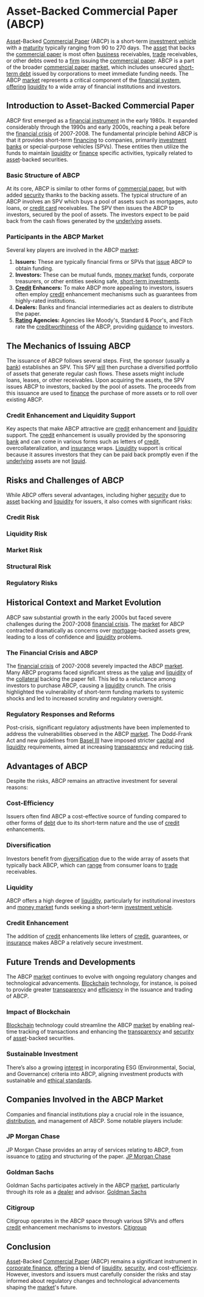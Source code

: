 # Asset-Backed Commercial Paper (ABCP)

[Asset](../a/asset.md)-Backed [Commercial Paper](../c/commercial_paper.md) (ABCP) is a short-term [investment vehicle](../i/investment_vehicle.md) with a [maturity](../m/maturity.md) typically ranging from 90 to 270 days. The [asset](../a/asset.md) that backs the [commercial paper](../c/commercial_paper.md) is most often [business](../b/business.md) receivables, [trade](../t/trade.md) receivables, or other debts owed to a [firm](../f/firm.md) issuing the [commercial paper](../c/commercial_paper.md). ABCP is a part of the broader [commercial paper](../c/commercial_paper.md) [market](../m/market.md), which includes unsecured [short-term debt](../s/short-term_debt.md) issued by corporations to meet immediate funding needs. The ABCP [market](../m/market.md) represents a critical component of the [financial system](../f/financial_system.md), [offering](../o/offering.md) [liquidity](../l/liquidity.md) to a wide array of financial institutions and investors.

## Introduction to Asset-Backed Commercial Paper

ABCP first emerged as a [financial instrument](../f/financial_instrument.md) in the early 1980s. It expanded considerably through the 1990s and early 2000s, reaching a peak before the [financial crisis](../f/financial_crisis.md) of 2007-2008. The fundamental principle behind ABCP is that it provides short-term [financing](../f/financing.md) to companies, primarily [investment banks](../i/investment_bank_(ib).md) or special-purpose vehicles (SPVs). These entities then utilize the funds to maintain [liquidity](../l/liquidity.md) or [finance](../f/finance.md) specific activities, typically related to [asset](../a/asset.md)-backed securities.

### Basic Structure of ABCP

At its core, ABCP is similar to other forms of [commercial paper](../c/commercial_paper.md), but with added [security](../s/security.md) thanks to the backing assets. The typical structure of an ABCP involves an SPV which buys a pool of assets such as mortgages, auto loans, or [credit card](../c/credit_card.md) receivables. The SPV then issues the ABCP to investors, secured by the pool of assets. The investors expect to be paid back from the cash flows generated by the [underlying](../u/underlying.md) assets.

### Participants in the ABCP Market

Several key players are involved in the ABCP [market](../m/market.md):

1. **Issuers:** These are typically financial firms or SPVs that [issue](../i/issue.md) ABCP to obtain funding.
2. **Investors:** These can be mutual funds, [money market](../m/money_market.md) funds, corporate treasurers, or other entities seeking safe, [short-term investments](../s/short-term_investments.md).
3. **[Credit](../c/credit.md) Enhancers:** To make ABCP more appealing to investors, issuers often employ [credit](../c/credit.md) enhancement mechanisms such as guarantees from highly-rated institutions.
4. **Dealers:** Banks and financial intermediaries act as dealers to distribute the paper.
5. **[Rating](../r/rating.md) Agencies:** Agencies like Moody's, Standard & Poor's, and Fitch rate the [creditworthiness](../c/creditworthiness.md) of the ABCP, providing [guidance](../g/guidance.md) to investors.

## The Mechanics of Issuing ABCP

The issuance of ABCP follows several steps. First, the sponsor (usually a [bank](../b/bank.md)) establishes an SPV. This SPV [will](../w/will.md) then purchase a diversified portfolio of assets that generate regular cash flows. These assets might include loans, leases, or other receivables. Upon acquiring the assets, the SPV issues ABCP to investors, backed by the pool of assets. The proceeds from this issuance are used to [finance](../f/finance.md) the purchase of more assets or to roll over existing ABCP.

### Credit Enhancement and Liquidity Support

Key aspects that make ABCP attractive are [credit](../c/credit.md) enhancement and [liquidity](../l/liquidity.md) support. The [credit](../c/credit.md) enhancement is usually provided by the sponsoring [bank](../b/bank.md) and can come in various forms such as letters of [credit](../c/credit.md), overcollateralization, and [insurance](../i/insurance.md) wraps. [Liquidity](../l/liquidity.md) support is critical because it assures investors that they can be paid back promptly even if the [underlying](../u/underlying.md) assets are not [liquid](../l/liquid.md).

## Risks and Challenges of ABCP

While ABCP offers several advantages, including higher [security](../s/security.md) due to [asset](../a/asset.md) backing and [liquidity](../l/liquidity.md) for issuers, it also comes with significant risks:

### Credit Risk

### Liquidity Risk

### Market Risk

### Structural Risk

### Regulatory Risks

## Historical Context and Market Evolution

ABCP saw substantial growth in the early 2000s but faced severe challenges during the 2007-2008 [financial crisis](../f/financial_crisis.md). The [market](../m/market.md) for ABCP contracted dramatically as concerns over [mortgage](../m/mortgage.md)-backed assets grew, leading to a loss of confidence and [liquidity](../l/liquidity.md) problems.

### The Financial Crisis and ABCP

The [financial crisis](../f/financial_crisis.md) of 2007-2008 severely impacted the ABCP [market](../m/market.md). Many ABCP programs faced significant stress as the [value](../v/value.md) and [liquidity](../l/liquidity.md) of the [collateral](../c/collateral.md) backing the paper fell. This led to a reluctance among investors to purchase ABCP, causing a [liquidity](../l/liquidity.md) crunch. The crisis highlighted the vulnerability of short-term funding markets to systemic shocks and led to increased scrutiny and regulatory oversight.

### Regulatory Responses and Reforms

Post-crisis, significant regulatory adjustments have been implemented to address the vulnerabilities observed in the ABCP [market](../m/market.md). The Dodd-Frank Act and new guidelines from [Basel III](../b/basel_iii.md) have imposed stricter [capital](../c/capital.md) and [liquidity](../l/liquidity.md) requirements, aimed at increasing [transparency](../t/transparency.md) and reducing [risk](../r/risk.md).

## Advantages of ABCP

Despite the risks, ABCP remains an attractive investment for several reasons:

### Cost-Efficiency

Issuers often find ABCP a cost-effective source of funding compared to other forms of [debt](../d/debt.md) due to its short-term nature and the use of [credit](../c/credit.md) enhancements.

### Diversification

Investors benefit from [diversification](../d/diversification.md) due to the wide array of assets that typically back ABCP, which can [range](../r/range.md) from consumer loans to [trade](../t/trade.md) receivables.

### Liquidity

ABCP offers a high degree of [liquidity](../l/liquidity.md), particularly for institutional investors and [money market](../m/money_market.md) funds seeking a short-term [investment vehicle](../i/investment_vehicle.md).

### Credit Enhancement

The addition of [credit](../c/credit.md) enhancements like letters of [credit](../c/credit.md), guarantees, or [insurance](../i/insurance.md) makes ABCP a relatively secure investment.

## Future Trends and Developments

The ABCP [market](../m/market.md) continues to evolve with ongoing regulatory changes and technological advancements. [Blockchain](../b/blockchain_in_trading.md) technology, for instance, is poised to provide greater [transparency](../t/transparency.md) and [efficiency](../e/efficiency.md) in the issuance and trading of ABCP.

### Impact of Blockchain

[Blockchain](../b/blockchain_in_trading.md) technology could streamline the ABCP [market](../m/market.md) by enabling real-time tracking of transactions and enhancing the [transparency](../t/transparency.md) and [security](../s/security.md) of [asset](../a/asset.md)-backed securities.

### Sustainable Investment

There’s also a growing [interest](../i/interest.md) in incorporating ESG (Environmental, Social, and Governance) criteria into ABCP, aligning investment products with sustainable and [ethical standards](../e/ethical_standards_in_trading.md).

## Companies Involved in the ABCP Market

Companies and financial institutions play a crucial role in the issuance, [distribution](../d/distribution.md), and management of ABCP. Some notable players include:

### JP Morgan Chase

JP Morgan Chase provides an array of services relating to ABCP, from issuance to [rating](../r/rating.md) and structuring of the paper.
[JP Morgan Chase](https://www.jpmorgan.com)

### Goldman Sachs

Goldman Sachs participates actively in the ABCP [market](../m/market.md), particularly through its role as a [dealer](../d/dealer.md) and advisor.
[Goldman Sachs](https://www.goldmansachs.com)

### Citigroup

Citigroup operates in the ABCP space through various SPVs and offers [credit](../c/credit.md) enhancement mechanisms to investors.
[Citigroup](https://www.citigroup.com)

## Conclusion

[Asset](../a/asset.md)-Backed [Commercial Paper](../c/commercial_paper.md) (ABCP) remains a significant instrument in [corporate finance](../c/corporate_finance.md), [offering](../o/offering.md) a blend of [liquidity](../l/liquidity.md), [security](../s/security.md), and cost-[efficiency](../e/efficiency.md). However, investors and issuers must carefully consider the risks and stay informed about regulatory changes and technological advancements shaping the [market](../m/market.md)'s future.